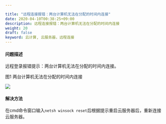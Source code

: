 ```yaml
---

title: "远程连接报错：两台计算机无法在分配的时间内连接"
date: 2020-04-10T00:38:25+09:00
description: 远程连接报错：两台计算机无法在分配的时间内连接
weight: 20
draft: false
keyword: 云计算, 云服务器，远程连接
---
```


#### 问题描述

远程登录报错提示：两台计算机无法在分配的时间内连接。

图1 两台计算机无法在分配的时间内连接

![](../../../_images/win_cant_loggin3.png)

#### 解决方法

在cmd命令窗口输入`netsh winsock reset`后根据提示重启云服务器后，重新连接云服务器。

